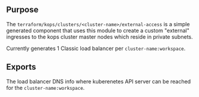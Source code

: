 ## Purpose
The `terraform/kops/clusters/<cluster-name>/external-access` is
a simple generated component that uses this module to create a
custom "external" ingresses to the kops cluster master nodes which
reside in private subnets.

Currently generates 1 Classic load balancer per
`cluster-name:workspace`.

## Exports
The load balancer DNS info where kuberenetes API server can be
reached for the `cluster-name:workspace`.
